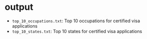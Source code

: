 # output
* `top_10_occupations.txt`: Top 10 occupations for certified visa applications
* `top_10_states.txt`: Top 10 states for certified visa applications